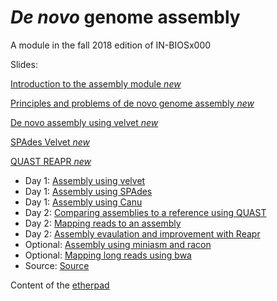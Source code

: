 *De novo* genome assembly
=======================

A module in the fall 2018 edition of IN-BIOSx000

Slides:

[Introduction to the assembly module _new_](https://github.com/arvindsundaram/IN-BIOSx000/raw/2018/Assembly/presentations/A_intro_to_assembly_module.pptx)

[Principles and problems of de novo genome assembly _new_](https://github.com/arvindsundaram/IN-BIOSx000/raw/2018/Assembly/presentations/C_Principles_and_problems_of_de_novo_genome_assembly.pptx)

[De novo assembly using velvet _new_](https://github.com/arvindsundaram/IN-BIOSx000/raw/2018/Assembly/presentations/E_De_novo_assembly_using_velvet.pptx)

[SPAdes Velvet _new_](https://github.com/arvindsundaram/IN-BIOSx000/raw/2018/Assembly/presentations/F_SPAdesVelvet_Assembler.pdf)

[QUAST REAPR _new_](https://github.com/arvindsundaram/IN-BIOSx000/raw/2018/Assembly/presentations/G_QUAST_REAPR.pdf)

* Day 1: [Assembly using velvet](https://github.com/arvindsundaram/IN-BIOSx000/blob/2018/Assembly/practicals/02_Assembly_using_velvet.md)
* Day 1: [Assembly using SPAdes](https://github.com/arvindsundaram/IN-BIOSx000/blob/2018/Assembly/practicals/05_Assembly_using_SPADES.md)
* Day 1: [Assembly using Canu](https://github.com/arvindsundaram/IN-BIOSx000/blob/2018/Assembly/practicals/06_Assembly_using_Canu.md)
* Day 2: [Comparing assemblies to a reference using QUAST](https://github.com/arvindsundaram/IN-BIOSx000/blob/2018/Assembly/practicals/08_Comparing_assemblies_to_the_reference.md)
* Day 2: [Mapping reads to an assembly](https://github.com/arvindsundaram/IN-BIOSx000/blob/2018/Assembly/practicals/03_Mapping_reads_to_an_assembly.md)
* Day 2: [Assembly evaulation and improvement with Reapr](https://github.com/arvindsundaram/IN-BIOSx000/blob/2018/Assembly/practicals/04_Assembly_evalation_improvement_using_REAPR.md)
* Optional: [Assembly using miniasm and racon](https://github.com/arvindsundaram/IN-BIOSx000/blob/2018/Assembly/practicals/07_Assembly_using_minasm+racon.md)
* Optional: [Mapping long reads using bwa](https://github.com/arvindsundaram/IN-BIOSx000/blob/2018/Assembly/practicals/09_mapping_PacBio_MinION_using_bwa.md)
* Source: [Source](https://github.com/arvindsundaram/IN-BIOSx000/blob/2018/Assembly/practicals/Sources.md)

Content of the [etherpad](https://etherpad.wikimedia.org/p/INF_BIOSx000_2018)
